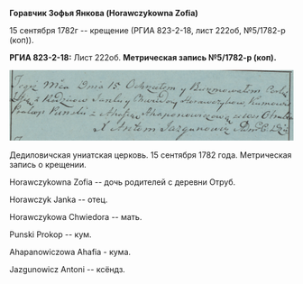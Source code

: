 **Горавчик Зофья Янкова (Horawczykowna Zofia)**

15 сентября 1782г -- крещение (РГИА 823-2-18, лист 222об, №5/1782-р
(коп)).

**РГИА 823-2-18:** Лист 222об. **Метрическая запись №5/1782-р (коп).**

![](./media/098b90f08be85ddeba45695622a90d085c4bd88e.png)

Дедиловичская униатская церковь. 15 сентября 1782 года. Метрическая
запись о крещении.

Horawczykowna Zofia -- дочь родителей с деревни Отруб.

Horawczyk Janka -- отец.

Horawczykowa Chwiedora -- мать.

Punski Prokop -- кум.

Ahapanowiczowa Ahafia - кума.

Jazgunowicz Antoni -- ксёндз.
